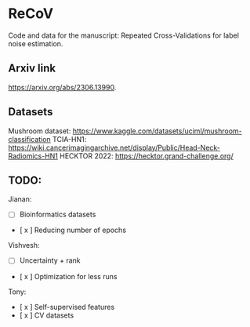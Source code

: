 # ReCoV
Code and data for the manuscript: Repeated Cross-Validations for label noise estimation.

## Arxiv link
https://arxiv.org/abs/2306.13990.

## Datasets
Mushroom dataset: https://www.kaggle.com/datasets/uciml/mushroom-classification
TCIA-HN1: https://wiki.cancerimagingarchive.net/display/Public/Head-Neck-Radiomics-HN1
HECKTOR 2022: https://hecktor.grand-challenge.org/

## TODO:
Jianan:
- [ ] Bioinformatics datasets
- [ x ] Reducing number of epochs
      
Vishvesh:
- [ ] Uncertainty + rank
- [ x ] Optimization for less runs
      
Tony:
- [ x ] Self-supervised features
- [ x ] CV datasets

